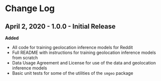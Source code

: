 
# Change Log

## April 2, 2020 - 1.0.0 - Initial Release

**Added**

- All code for training geolocation inference models for Reddit
- Full README with instructions for training geolocation inference models from scratch
- Data Usage Agreement and License for use of the data and geolocation inference models
- Basic unit tests for some of the utilities of the `smgeo` package


